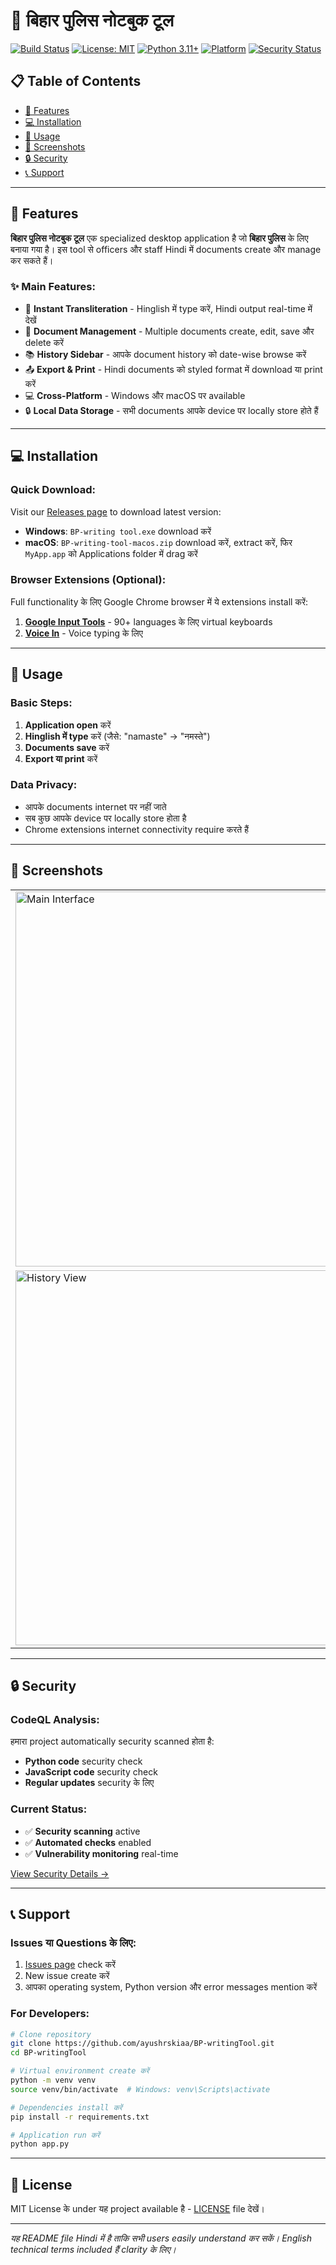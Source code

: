 # 📝 बिहार पुलिस नोटबुक टूल

[![Build Status](https://github.com/ayushrskiaa/BP-writingTool/workflows/Build%20and%20Release%20Application/badge.svg)](https://github.com/ayushrskiaa/BP-writingTool/actions)
[![License: MIT](https://img.shields.io/badge/License-MIT-yellow.svg)](https://opensource.org/licenses/MIT)
[![Python 3.11+](https://img.shields.io/badge/python-3.11+-blue.svg)](https://www.python.org/downloads/)
[![Platform](https://img.shields.io/badge/platform-Windows%20%7C%20macOS-lightgrey.svg)](https://github.com/ayushrskiaa/BP-writingTool/releases)
[![Security Status](https://img.shields.io/badge/Security-CodeQL%20Active-brightgreen.svg)](https://github.com/ayushrskiaa/BP-writingTool/security/code-scanning)

## 📋 Table of Contents
- [🚀 Features](#-features)
- [💻 Installation](#-installation)
- [🔧 Usage](#-usage)
- [📱 Screenshots](#-screenshots)
- [🔒 Security](#-security)
- [📞 Support](#-support)

---

## 🚀 Features

**बिहार पुलिस नोटबुक टूल** एक specialized desktop application है जो **बिहार पुलिस** के लिए बनाया गया है। इस tool से officers और staff Hindi में documents create और manage कर सकते हैं।

### ✨ Main Features:
- 🚀 **Instant Transliteration** - Hinglish में type करें, Hindi output real-time में देखें
- 📄 **Document Management** - Multiple documents create, edit, save और delete करें
- 📚 **History Sidebar** - आपके document history को date-wise browse करें
- 📤 **Export & Print** - Hindi documents को styled format में download या print करें
- 💻 **Cross-Platform** - Windows और macOS पर available
- 🔒 **Local Data Storage** - सभी documents आपके device पर locally store होते हैं

---

## 💻 Installation

### Quick Download:
Visit our [Releases page](https://github.com/ayushrskiaa/BP-writingTool/releases) to download latest version:

- **Windows**: `BP-writing tool.exe` download करें
- **macOS**: `BP-writing-tool-macos.zip` download करें, extract करें, फिर `MyApp.app` को Applications folder में drag करें

### Browser Extensions (Optional):
Full functionality के लिए Google Chrome browser में ये extensions install करें:

1. **[Google Input Tools](https://chromewebstore.google.com/detail/google-input-tools/mclkkofklkfljcocdinagocijmpgbhab)** - 90+ languages के लिए virtual keyboards
2. **[Voice In](https://chromewebstore.google.com/detail/voice-in-speech-to-text-d/pjnefijmagpdjfhhkpljicbbpicelgko)** - Voice typing के लिए

---

## 🔧 Usage

### Basic Steps:
1. **Application open** करें
2. **Hinglish में type** करें (जैसे: "namaste" → "नमस्ते")
3. **Documents save** करें
4. **Export या print** करें

### Data Privacy:
- आपके documents internet पर नहीं जाते
- सब कुछ आपके device पर locally store होता है
- Chrome extensions internet connectivity require करते हैं

---

## 📱 Screenshots

<table>
  <tr>
    <td><img src="doc/1.png" alt="Main Interface" width="600"/></td>
    <td><img src="doc/2.png" alt="Document Editor" width="600"/></td>
  </tr>
  <tr>
    <td><img src="doc/3.png" alt="History View" width="600"/></td>
    <td><img src="doc/4.png" alt="Export Options" width="600"/></td>
  </tr>
</table>

---

## 🔒 Security

### CodeQL Analysis:
हमारा project automatically security scanned होता है:
- **Python code** security check
- **JavaScript code** security check  
- **Regular updates** security के लिए

### Current Status:
- ✅ **Security scanning** active
- ✅ **Automated checks** enabled
- ✅ **Vulnerability monitoring** real-time

[View Security Details →](https://github.com/ayushrskiaa/BP-writingTool/security/code-scanning)

---

## 📞 Support

### Issues या Questions के लिए:
1. [Issues page](https://github.com/ayushrskiaa/BP-writingTool/issues) check करें
2. New issue create करें
3. आपका operating system, Python version और error messages mention करें

### For Developers:
```bash
# Clone repository
git clone https://github.com/ayushrskiaa/BP-writingTool.git
cd BP-writingTool

# Virtual environment create करें
python -m venv venv
source venv/bin/activate  # Windows: venv\Scripts\activate

# Dependencies install करें
pip install -r requirements.txt

# Application run करें
python app.py
```

---

## 📄 License

MIT License के under यह project available है - [LICENSE](LICENSE) file देखें।

---

*यह README file Hindi में है ताकि सभी users easily understand कर सकें। English technical terms included हैं clarity के लिए।*

